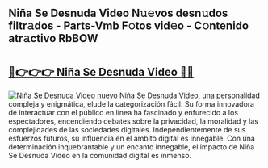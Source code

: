 ## Niña Se Desnuda Video N𝚞𝚎vos desn𝚞dos filtr𝚊dos - Parts-Vmb F𝚘tos vid𝚎o - C𝚘ntenido atr𝚊ctivo RbBOW

# <h2><a href="http://mb980ok.tromn.icu/?c=Ni%c3%b1a+Se+Desnuda+Video">🔗👉👉👉 Niña Se Desnuda Video 🔗🔗</a></h2>

[![Niña Se Desnuda Video nuevo](https://i.imgur.com/pEAQMta.gif)](http://mb980ok.tromn.icu/?c=Ni%c3%b1a+Se+Desnuda+Video)
Niña Se Desnuda Video, una personalidad compleja y enigmática, elude la categorización fácil. Su forma innovadora de interactuar con el público en línea ha fascinado y enfurecido a los espectadores, encendiendo debates sobre la privacidad, la moralidad y las complejidades de las sociedades digitales. Independientemente de sus esfuerzos futuros, su influencia en el ámbito digital es innegable. Con una determinación inquebrantable y un encanto innegable, el impacto de Niña Se Desnuda Video en la comunidad digital es inmenso.
